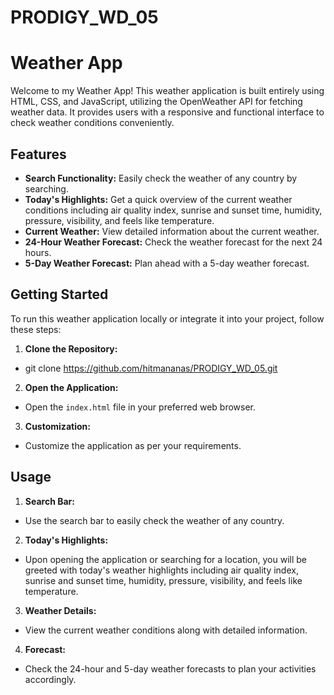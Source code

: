 # PRODIGY_WD_05
 
# Weather App

Welcome to my Weather App! This weather application is built entirely using HTML, CSS, and JavaScript, utilizing the OpenWeather API for fetching weather data. It provides users with a responsive and functional interface to check weather conditions conveniently.

## Features

- **Search Functionality:** Easily check the weather of any country by searching.
- **Today's Highlights:** Get a quick overview of the current weather conditions including air quality index, sunrise and sunset time, humidity, pressure, visibility, and feels like temperature.
- **Current Weather:** View detailed information about the current weather.
- **24-Hour Weather Forecast:** Check the weather forecast for the next 24 hours.
- **5-Day Weather Forecast:** Plan ahead with a 5-day weather forecast.

## Getting Started

To run this weather application locally or integrate it into your project, follow these steps:

1. **Clone the Repository:**

- git clone https://github.com/hitmananas/PRODIGY_WD_05.git

2. **Open the Application:**
- Open the `index.html` file in your preferred web browser.

3. **Customization:**
- Customize the application as per your requirements.

## Usage

1. **Search Bar:**
- Use the search bar to easily check the weather of any country.

2. **Today's Highlights:**
- Upon opening the application or searching for a location, you will be greeted with today's weather highlights including air quality index, sunrise and sunset time, humidity, pressure, visibility, and feels like temperature.

3. **Weather Details:**
- View the current weather conditions along with detailed information.

4. **Forecast:**
- Check the 24-hour and 5-day weather forecasts to plan your activities accordingly.
